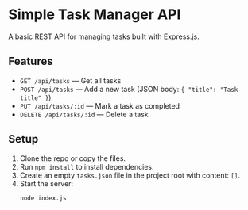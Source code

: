 # Simple Task Manager API

A basic REST API for managing tasks built with Express.js.

## Features

- `GET /api/tasks` — Get all tasks
- `POST /api/tasks` — Add a new task (JSON body: `{ "title": "Task title" }`)
- `PUT /api/tasks/:id` — Mark a task as completed
- `DELETE /api/tasks/:id` — Delete a task

## Setup

1. Clone the repo or copy the files.
2. Run `npm install` to install dependencies.
3. Create an empty `tasks.json` file in the project root with content: `[]`.
4. Start the server:
   ```bash
   node index.js
